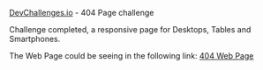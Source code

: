 [DevChallenges.io](https://devchallenges.io/) - 404 Page challenge

Challenge completed, a responsive page for Desktops, Tables and Smartphones.

The Web Page could be seeing in the following link: [404 Web Page](https://leocalmeida.github.io/404-page-challenge/)
